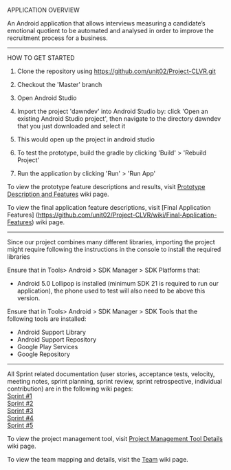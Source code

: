 APPLICATION OVERVIEW 

An Android application that allows interviews measuring a candidate’s emotional quotient to be automated and analysed in order to improve the recruitment process for a business.

-----

HOW TO GET STARTED

1) Clone the repository using https://github.com/unit02/Project-CLVR.git

2) Checkout the 'Master' branch

3) Open Android Studio 

4) Import the project 'dawndev' into Android Studio by: click 'Open an existing Android Studio project', then navigate to the directory dawndev that you just downloaded and select it 

5) This would open up the project in android studio

6) To test the prototype, build the gradle by clicking 'Build' > 'Rebuild Project' 

7) Run the application by clicking 'Run' > 'Run App'
 
To view the prototype feature descriptions and results, visit [Prototype Description and Features](https://github.com/unit02/Project-CLVR/wiki/Prototype-Description-and-Features) wiki page.

To view the final application feature descriptions, visit [Final Application Features]
(https://github.com/unit02/Project-CLVR/wiki/Final-Application-Features) wiki page.

---- 

Since our project combines many different libraries, importing the project might require following the instructions in the console to install the required libraries  

Ensure that in Tools> Android > SDK Manager > SDK Platforms that: 
* Android 5.0 Lollipop is installed (minimum SDK 21 is required to run our application), the phone used to test will also need to be above this version. 

Ensure that in Tools> Android > SDK Manager > SDK Tools that the following tools are installed: 
* Android Support Library
* Android Support Repository
* Google Play Services
* Google Repository  

----

All Sprint related documentation (user stories, acceptance tests, velocity, meeting notes, sprint planning, sprint review, sprint retrospective, individual contribution) are in the following wiki pages:  
[Sprint #1](https://github.com/unit02/Project-CLVR/wiki/Sprint-%231)<br>
[Sprint #2](https://github.com/unit02/Project-CLVR/wiki/Sprint-%232)<br>
[Sprint #3](https://github.com/unit02/Project-CLVR/wiki/Sprint-%233)<br>
[Sprint #4](https://github.com/unit02/Project-CLVR/wiki/Sprint-%234)<br>
[Sprint #5](https://github.com/unit02/Project-CLVR/wiki/Sprint-%235)<br>

To view the project management tool, visit [Project Management Tool Details](https://github.com/unit02/Project-CLVR/wiki/Project-Management-Tool-Details)<br>
 wiki page.

To view the team mapping and details, visit the [Team](https://github.com/unit02/Project-CLVR/wiki/Team) wiki page. 
